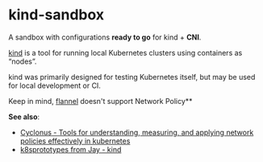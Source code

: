 # kind-sandbox

A sandbox with configurations **ready to go** for kind + **CNI**. 

[kind](https://kind.sigs.k8s.io/) is a tool for running local Kubernetes clusters using containers as “nodes”. 

kind was primarily designed for testing Kubernetes itself, but may be used for local development or CI.

Keep in mind, [flannel](https://github.com/flannel-io/flannel) doesn't support Network Policy**


**See also**:  
- [Cyclonus - Tools for understanding, measuring, and applying network policies effectively in kubernetes](https://github.com/mattfenwick/cyclonus)
- [k8sprototypes from Jay - kind](https://github.com/jayunit100/k8sprototypes/tree/master/kind)

